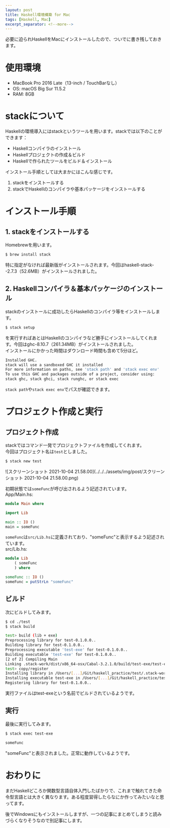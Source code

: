 ```yaml
---
layout: post
title: Haskell環境構築 for Mac
tags: [Haskell, Mac]
excerpt_separator: <!--more-->
---
```


必要に迫られHaskellをMacにインストールしたので、ついでに書き残しておきます。

<!--more-->

# 使用環境

- MacBook Pro 2016 Late（13-inch / TouchBarなし）
- OS: macOS Big Sur 11.5.2
- RAM: 8GB



# stackについて

Haskellの環境導入にはstackというツールを用います。stackでは以下のことができます：

- Haskellコンパイラのインストール
- Haskellプロジェクトの作成＆ビルド
- Haskellで作られたツールをビルド＆インストール


インストール手順としては大まかにはこんな感じです。

1. stackをインストールする
2. stackでHaskellのコンパイラや基本パッケージをインストールする



# インストール手順

## 1. stackをインストールする

Homebrewを用います。

```bash
$ brew install stack
```

特に指定がなければ最新版がインストールされます。今回はhaskell-stack--2.7.3（52.6MB）がインストールされました。

## 2. Haskellコンパイラ＆基本パッケージのインストール

stackのインストールに成功したらHaskellのコンパイラ等をインストールします。

```bash
$ stack setup
```

を実行すればあとはHaskellのコンパイラなど勝手にインストールしてくれます。今回はghc-8.10.7（261.34MB）がインストールされました。  
インストールにかかった時間はダウンロード時間も含めて5分ほど。  

```bash
Installed GHC.    
stack will use a sandboxed GHC it installed
For more information on paths, see 'stack path' and 'stack exec env'
To use this GHC and packages outside of a project, consider using:
stack ghc, stack ghci, stack runghc, or stack exec
```

``stack path``や``stack exec env``でパスが確認できます。

# プロジェクト作成と実行

## プロジェクト作成

stackではコマンド一発でプロジェクトファイルを作成してくれます。  
今回はプロジェクト名は``test``としました。

```bash
$ stack new test
```

![スクリーンショット 2021-10-04 21.58.00](../../../assets/img/post/スクリーンショット 2021-10-04 21.58.00.png)   


初期状態では``someFunc``が呼び出されるよう記述されています。  
App/Main.hs:

```haskell
module Main where

import Lib

main :: IO ()
main = someFunc
```

``someFunc``は``src/Lib.hs``に定義されており、"someFunc"と表示するよう記述されています。  
src/Lib.hs:

```haskell
module Lib
    ( someFunc
    ) where

someFunc :: IO ()
someFunc = putStrLn "someFunc"
```

## ビルド

次にビルドしてみます。

```bash
$ cd ./test
$ stack build
```

```bash
test> build (lib + exe)
Preprocessing library for test-0.1.0.0..
Building library for test-0.1.0.0..
Preprocessing executable 'test-exe' for test-0.1.0.0..
Building executable 'test-exe' for test-0.1.0.0..
[2 of 2] Compiling Main
Linking .stack-work/dist/x86_64-osx/Cabal-3.2.1.0/build/test-exe/test-exe ...
test> copy/register
Installing library in /Users/[...]/Git/haskell_practice/test/.stack-work/install/x86_64-osx/66d30bce50b3ff51749694c7852ae701264b0db40a65be86f7a302b7a608b522/8.10.7/lib/x86_64-osx-ghc-8.10.7/test-0.1.0.0-3THkSfOydX69Whsh6Y7VyR
Installing executable test-exe in /Users/[...]/Git/haskell_practice/test/.stack-work/install/x86_64-osx/66d30bce50b3ff51749694c7852ae701264b0db40a65be86f7a302b7a608b522/8.10.7/bin
Registering library for test-0.1.0.0..
```

実行ファイルはtest-exeという名前でビルドされているようです。

## 実行

最後に実行してみます。

```bash
$ stack exec test-exe
```

```bash
someFunc
```

"someFunc"と表示されました。正常に動作しているようです。



# おわりに

まだHaskellどころか関数型言語自体入門したばかりで、これまで触れてきた命令型言語とは大きく異なります。ある程度習得したらなにか作ってみたいなと思ってます。  

後でWindowsにもインストールしますが、一つの記事にまとめてしまうと読みづらくなりそうなので別記事にします。

